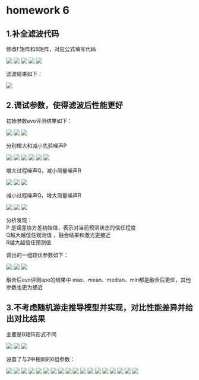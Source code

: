 # homework 6

## 1.补全滤波代码

修改F矩阵和B矩阵，对应公式填写代码

<img src="images/1.1.png"> 
<img src="images/1.3.png"> 
<img src="images/1.4.png"> 
<img src="images/1.5.png"> 
<img src="images/1.6.png"> 

滤波结果如下：

<img src="images/1.7.png"> 

## 2.调试参数，使得滤波后性能更好

初始参数evo评测结果如下：

<img src="images/2.11.png"> 
<img src="images/2.12.png"> 
<img src="images/2.13.png">

分别增大和减小先验噪声P

<img src="images/2.21.png"> 
<img src="images/2.22.png"> 
<img src="images/2.23.png">

<img src="images/2.31.png"> 
<img src="images/2.32.png"> 
<img src="images/2.33.png">

增大过程噪声Q，减小测量噪声R

<img src="images/2.41.png"> 
<img src="images/2.42.png"> 
<img src="images/2.43.png">

减小过程噪声Q，增大测量噪声R

<img src="images/2.51.png"> 
<img src="images/2.52.png"> 
<img src="images/2.53.png">

分析发现：  
P 是误差协方差初始值，表示对当前预测状态的信任程度    
Q越大越信任观测值  ，融合结果和激光更接近  
R越大越信任预测值

调出的一组较优参数如下：

<img src="images/2.61.png"> 
<img src="images/2.63.png"> 
<img src="images/2.62.png">

融合后evo评测ape的结果中 max、mean、median、min都是融合后更优，其他参数也更为接近

## 3.不考虑随机游走推导模型并实现，对比性能差异并给出对比结果

主要是B矩阵形式不同

<img src="images/3.4.jpg">
<img src="images/3.1.png"> 
<img src="images/3.2.png"> 

设置了与2中相同的6组参数：

<img src="images/4.11.png"> 
<img src="images/4.12.png"> 
<img src="images/4.13.png">

<img src="images/4.21.png"> 
<img src="images/4.22.png"> 
<img src="images/4.23.png">

<img src="images/4.31.png"> 
<img src="images/4.32.png"> 
<img src="images/4.33.png">

<img src="images/4.41.png"> 
<img src="images/4.42.png"> 
<img src="images/4.43.png">

<img src="images/4.51.png"> 
<img src="images/4.52.png"> 
<img src="images/4.53.png">

<img src="images/4.61.png"> 
<img src="images/4.62.png"> 
<img src="images/4.63.png">





